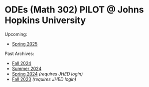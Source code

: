 # ODEs (Math 302) PILOT @ Johns Hopkins University

Upcoming:
- [Spring 2025](https://jhu-ode-pilot.github.io/SP25)

Past Archives:
- [Fall 2024](https://jhu-ode-pilot.github.io/FA24)
- [Summer 2024](https://jhu-ode-pilot.github.io/SU24)
- [Spring 2024](https://livejohnshopkins.sharepoint.com/sites/mathland/ODE_PILOT/SitePages/S24.aspx) _(requires JHED login)_
- [Fall 2023](https://livejohnshopkins.sharepoint.com/sites/mathland/ODE_PILOT/SitePages/F23.aspx) _(requires JHED login)_
